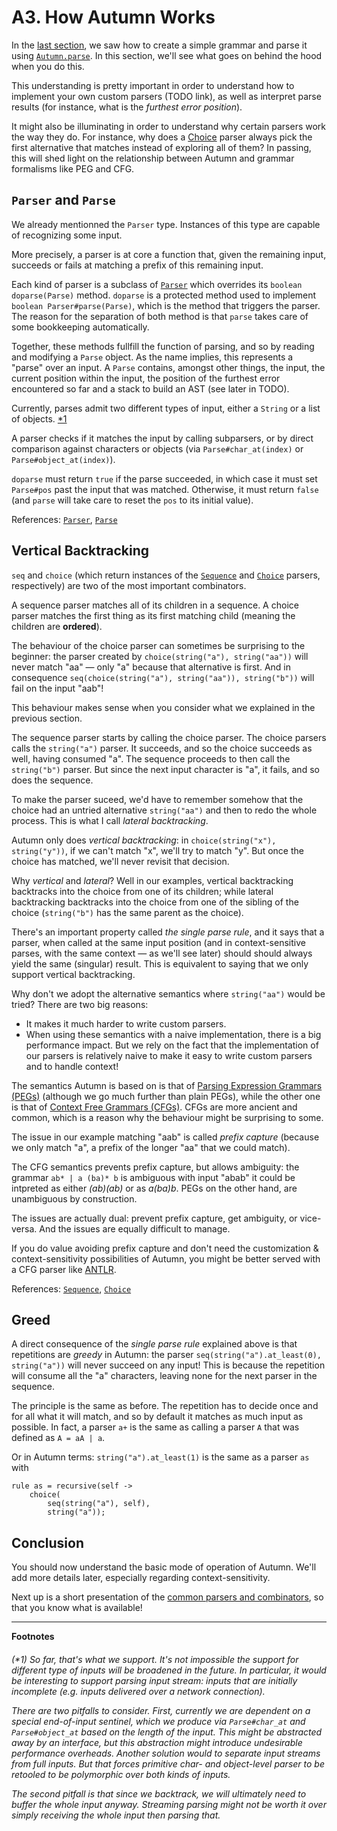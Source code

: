 # A3. How Autumn Works

In the [last section](A2-first-grammar.md), we saw how to create a simple grammar and parse it using
[`Autumn.parse`]. In this section, we'll see what goes on behind the hood when you do this.

This understanding is pretty important in order to understand how to implement your own custom
parsers (TODO link), as well as interpret parse results (for instance, what is the *furthest error
position*).

It might also be illuminating in order to understand why certain parsers work the way they do. For
instance, why does a [Choice] parser always pick the first alternative that matches instead of
exploring all of them? In passing, this will shed light on the relationship between Autumn and
grammar formalisms like PEG and CFG.

[`Autumn.parse`]: https://javadoc.jitpack.io/com/github/norswap/autumn4/-SNAPSHOT/javadoc/norswap/autumn/Autumn.html
[Choice]: https://javadoc.jitpack.io/com/github/norswap/autumn4/-SNAPSHOT/javadoc/norswap/autumn/parsers/Choice.html

## `Parser` and `Parse`

We already mentionned the `Parser` type. Instances of this type are capable of recognizing some
input.

More precisely, a parser is at core a function that, given the remaining input, succeeds or fails at
matching a prefix of this remaining input.

Each kind of parser is a subclass of [`Parser`] which overrides its `boolean doparse(Parse)` method.
`doparse` is a protected method used to implement `boolean Parser#parse(Parse)`, which is the method
that triggers the parser. The reason for the separation of both method is that `parse` takes care of
some bookkeeping automatically.

Together, these methods fullfill the function of parsing, and so by reading and modifying a `Parse`
object. As the name implies, this represents a "parse" over an input. A `Parse` contains, amongst
other things, the input, the current position within the input, the position of the furthest error
encountered so far and a stack to build an AST (see later in TODO).

Currently, parses admit two different types of input, either a `String` or a list of objects. [*1]

A parser checks if it matches the input by calling subparsers, or by direct comparison against
characters or objects (via `Parse#char_at(index)` or `Parse#object_at(index)`).

`doparse` must return `true` if the parse succeeded, in which case it must set `Parse#pos` past the
input that was matched. Otherwise, it must return `false` (and `parse` will take care to reset the
`pos` to its initial value).

References: [`Parser`], [`Parse`]

[`Parser`]: https://javadoc.jitpack.io/com/github/norswap/autumn4/-SNAPSHOT/javadoc/norswap/autumn/Parser.html 
[`Parse`]: https://javadoc.jitpack.io/com/github/norswap/autumn4/-SNAPSHOT/javadoc/norswap/autumn/Parse.html

## Vertical Backtracking

`seq` and `choice` (which return instances of the [`Sequence`] and [`Choice`] parsers, respectively)
are two of the most important combinators.

A sequence parser matches all of its children in a sequence. A choice parser matches the first thing
as its first matching child (meaning the children are **ordered**).

The behaviour of the choice parser can sometimes be surprising to the beginner: the parser
created by `choice(string("a"), string("aa"))` will never match "aa" — only "a" because that
alternative is first. And in consequence `seq(choice(string("a"), string("aa")), string("b"))`
will fail on the input "aab"!

This behaviour makes sense when you consider what we explained in the previous section.

The sequence parser starts by calling the choice parser. The choice parsers calls the `string("a")`
parser. It succeeds, and so the choice succeeds as well, having consumed "a". The sequence proceeds
to then call the `string("b")` parser. But since the next input character is "a", it fails, and
so does the sequence.

To make the parser suceed, we'd have to remember somehow that the choice had an untried alternative
`string("aa")` and then to redo the whole process. This is what I call *lateral backtracking*.

Autumn only does *vertical backtracking*: in `choice(string("x"), string("y"))`, if we can't match
"x", we'll try to match "y". But once the choice has matched, we'll never revisit that decision.

Why *vertical* and *lateral*? Well in our examples, vertical backtracking backtracks into the
choice from one of its children; while lateral backtracking backtracks into the choice from one of
the sibling of the choice (`string("b")` has the same parent as the choice).

There's an important property called *the single parse rule*, and it says that a parser, when called
at the same input position (and in context-sensitive parses, with the same context — as we'll see
later) should should always yield the same (singular) result. This is equivalent to saying that we
only support vertical backtracking.

Why don't we adopt the alternative semantics where `string("aa")` would be tried? There are two
big reasons:

- It makes it much harder to write custom parsers.
- When using these semantics with a naive implementation, there is a big performance impact.
  But we rely on the fact that the implementation of our parsers is relatively naive to make
  it easy to write custom parsers and to handle context!
  
The semantics Autumn is based on is that of [Parsing Expression Grammars (PEGs)] (although we go
much further than plain PEGs), while the other one is that of [Context Free Grammars (CFGs)]. CFGs
are more ancient and common, which is a reason why the behaviour might be surprising to some.

The issue in our example matching "aab" is called *prefix capture* (because we only match "a", a
prefix of the longer "aa" that we could match).

The CFG semantics prevents prefix capture, but allows ambiguity: the grammar `ab* | a (ba)* b` is
ambiguous with input "abab" it could be intpreted as either *(ab)(ab)* or as *a(ba)b*. PEGs on the
other hand, are unambiguous by construction.

The issues are actually dual: prevent prefix capture, get ambiguity, or vice-versa. And the issues
are equally difficult to manage.

If you do value avoiding prefix capture and don't need the customization & context-sensitivity
possibilities of Autumn, you might be better served with a CFG parser like [ANTLR].

References: [`Sequence`], [`Choice`]

[`Sequence`]: https://javadoc.jitpack.io/com/github/norswap/autumn4/-SNAPSHOT/javadoc/norswap/autumn/parsers/Sequence.html
[`Choice`]: https://javadoc.jitpack.io/com/github/norswap/autumn4/-SNAPSHOT/javadoc/norswap/autumn/parsers/Choice.html

[Parsing Expression Grammars (PEGs)]: https://en.wikipedia.org/wiki/Parsing_expression_grammar
[Context Free Grammars (CFGs)]: https://en.wikipedia.org/wiki/Context-free_grammar
[ANTLR]: https://www.antlr.org/

## Greed

A direct consequence of the *single parse rule* explained above is that repetitions are *greedy* in
Autumn: the parser `seq(string("a").at_least(0), string("a"))` will never succeed on any input! This
is because the repetition will consume all the "a" characters, leaving none for the next parser in
the sequence.

The principle is the same as before. The repetition has to decide once and for all what it will
match, and so by default it matches as much input as possible. In fact, a parser `a+` is the same
as calling a parser `A` that was defined as `A = aA | a`.

Or in Autumn terms: `string("a").at_least(1)` is the same as a parser `as` with

```
rule as = recursive(self ->
    choice(
        seq(string("a"), self),
        string("a"));
```

## Conclusion

You should now understand the basic mode of operation of Autumn. We'll add more details later,
especially regarding context-sensitivity.

Next up is a short presentation of the [common parsers and combinators], so that you know what is
available!

[common parsers and combinators]: TODO

----
**Footnotes**

[*1]: #footnote1 
<h6 id="footnote1" display=none; />

(*1) So far, that's what we support. It's not impossible the support for different type of inputs
will be broadened in the future. In particular, it would be interesting to support parsing input
stream: inputs that are initially incomplete (e.g. inputs delivered over a network connection).

There are two pitfalls to consider. First, currently we are dependent on a special end-of-input
sentinel, which we produce via `Parse#char_at` and `Parse#object_at` based on the length of the
input. This might be abstracted away by an interface, but this abstraction might introduce
undesirable performance overheads. Another solution would to separate input streams from full
inputs. But that forces primitive char- and object-level parser to be retooled to be polymorphic
over both kinds of inputs.

The second pitfall is that since we backtrack, we will ultimately need to buffer the whole input
anyway. Streaming parsing might not be worth it over simply receiving the whole input then parsing
that.